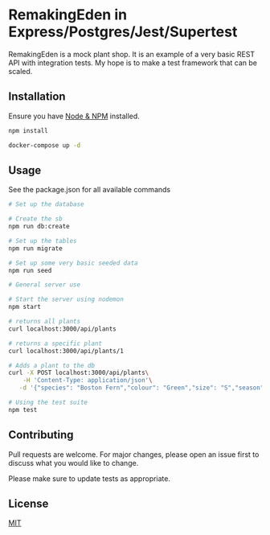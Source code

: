 # RemakingEden in Express/Postgres/Jest/Supertest

RemakingEden is a mock plant shop. It is an example of a very basic REST API with integration tests. My hope is to make a test framework that can be scaled.

## Installation

Ensure you have [Node & NPM](https://docs.npmjs.com/downloading-and-installing-node-js-and-npm) installed.

```bash
npm install
```

```bash
docker-compose up -d
```

## Usage
See the package.json for all available commands

```bash
# Set up the database

# Create the sb
npm run db:create

# Set up the tables
npm run migrate

# Set up some very basic seeded data 
npm run seed
```

```bash
# General server use

# Start the server using nodemon
npm start 

# returns all plants
curl localhost:3000/api/plants

# returns a specific plant
curl localhost:3000/api/plants/1

# Adds a plant to the db
curl -X POST localhost:3000/api/plants\
    -H 'Content-Type: application/json'\
   -d '{"species": "Boston Fern","colour": "Green","size": "S","season": true}'
```
```bash
# Using the test suite
npm test
```

## Contributing
Pull requests are welcome. For major changes, please open an issue first to discuss what you would like to change.

Please make sure to update tests as appropriate.

## License
[MIT](https://choosealicense.com/licenses/mit/)

